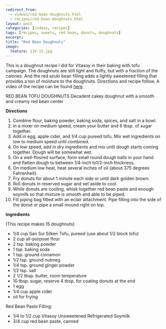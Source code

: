 ```yaml
---
redirect_from: 
  - videos/red-bean-doughnuts.html
  - recipes/red-bean-doughnuts.html
layout: post
categories: [videos, recipes]
tags: [recipes, sweets, red bean, donuts, doughnuts]
excerpt: 
title: "Red Bean Doughnuts"
image:
  feature: 116-12.jpg
---
```


This is a doughnut recipe I did for Vitasoy in their baking with tofu campaign.  The doughnuts are still light and fluffy, but with a fraction of the calories.  And the red azuki bean filling adds a lightly sweetened filling that provides a ton of moisture to the doughnuts.  Directions and recipe follow.  A video of the recipe can be found [here](https://www.youtube.com/watch?v=8Ly3Xaw1kFw).

RED BEAN TOFU DOUGHNUTS
Decadent cakey doughnut with a smooth and creamy red bean center 


__Directions__

1. Combine flour, baking powder, baking soda, spices, and salt in a bowl. 
2. In a mixer on medium speed, cream your butter and 6 tbsp. of sugar together. 
3. Add in egg, apple cider, and 1/4 cup pureed tofu. Mix wet ingredients on low to medium speed until combined. 
4. On low speed, add in dry ingredients and mix until dough starts coming together. Dough will be somewhat wet. 
5. On a well-floured surface, form small round dough balls in your hand and flatten dough to between 1/4-inch to1/2-inch thickness. 
6. On medium low heat, heat several inches of oil (about 375 degrees Fahrenheit). 
7. Fry donuts for about 1 minute each side or until dark golden brown. 
8. Roll donuts in reserved sugar and set aside to cool. 
9. While donuts are cooling, whisk together red bean paste and enough soymilk so that mixture is smooth and able to be piped. 
10. Fill piping bag fitted with an eclair attachment. Pipe filling into the side of the donut or pipe a small mound right on top.
<section class='recipe'>
<p><strong>Ingredients</strong></p>

<p>(This recipe makes 15 doughnuts)</p>

<ul><li>1/4 cup San Sui Silken Tofu, pureed (use about 1/2 block tofu)</li><li>2 cup all-purpose flour </li><li>2 tsp. baking powder </li><li>1 tsp. baking soda </li><li>1 tsp. ground cinnamon </li><li>1/2 tsp. ground nutmeg </li><li>1/4 tsp. ground ginger powder </li><li>1/2 tsp. salt </li><li>2 1/2 tbsp. butter, room temperature </li><li>10 tbsp. sugar, reserve 4 tbsp. for coating donuts at the end </li><li>1 egg </li><li>1/4 cup apple cider </li><li>oil for frying</li></ul>

<p>Red Bean Paste Filling:</p>

<ul><li>1/4 to 1/2 cup Vitasoy Unsweetened Refrigerated Soymilk</li><li>3/4 cup red bean paste, canned</li></ul></section>